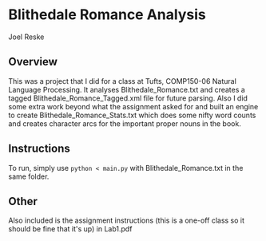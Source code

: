 # Blithedale Romance Analysis
Joel Reske

## Overview
This was a project that I did for a class at Tufts, COMP150-06 Natural Language
Processing. It analyses Blithedale_Romance.txt and creates a tagged
Blithedale_Romance_Tagged.xml file for future parsing. Also I did some extra
work beyond what the assignment asked for and built an engine to create
Blithedale_Romance_Stats.txt which does some nifty word counts and creates
character arcs for the important proper nouns in the book.

## Instructions
To run, simply use `python < main.py` with Blithedale_Romance.txt in the same
folder.

## Other
Also included is the assignment instructions (this is a one-off class so it
should be fine that it's up) in Lab1.pdf
